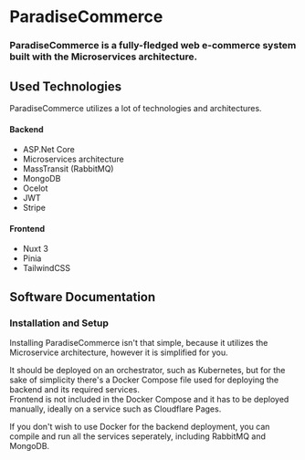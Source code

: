 # ParadiseCommerce
### ParadiseCommerce is a fully-fledged web e-commerce system built with the Microservices architecture.

## Used Technologies

ParadiseCommerce utilizes a lot of technologies and architectures.

#### Backend
- ASP.Net Core
- Microservices architecture
- MassTransit (RabbitMQ)
- MongoDB
- Ocelot
- JWT
- Stripe

#### Frontend
- Nuxt 3
- Pinia
- TailwindCSS

## Software Documentation

### Installation and Setup

Installing ParadiseCommerce isn't that simple, because it utilizes the Microservice architecture, however it is simplified for you.  
  
It should be deployed on an orchestrator, such as Kubernetes, but for the sake of simplicity there's a Docker Compose file used for deploying the backend and its required services.  
Frontend is not included in the Docker Compose and it has to be deployed manually, ideally on a service such as Cloudflare Pages.
  
If you don't wish to use Docker for the backend deployment, you can compile and run all the services seperately, including RabbitMQ and MongoDB.

